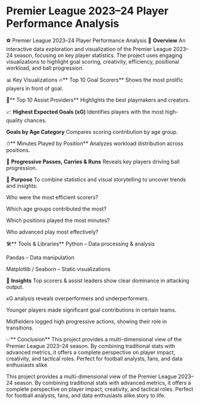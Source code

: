 # Premier League 2023–24 Player Performance Analysis
⚽ Premier League 2023–24 Player Performance Analysis
📌 **Overview**
An interactive data exploration and visualization of the Premier League 2023–24 season, focusing on key player statistics. The project uses engaging visualizations to highlight goal scoring, creativity, efficiency, positional workload, and ball progression.

📊 Key Visualizations
🔥** Top 10 Goal Scorers**
Shows the most prolific players in front of goal.

🎯** Top 10 Assist Providers**
Highlights the best playmakers and creators.

📈 **Highest Expected Goals (xG)**
Identifies players with the most high-quality chances.

 **Goals by Age Category**
Compares scoring contribution by age group.

⏱** Minutes Played by Position**
Analyzes workload distribution across positions.

🚀 **Progressive Passes, Carries & Runs**
Reveals key players driving ball progression.

🎯 **Purpose**
To combine statistics and visual storytelling to uncover trends and insights:

Who were the most efficient scorers?

Which age groups contributed the most?

Which positions played the most minutes?

Who advanced play most effectively?

🛠** Tools & Libraries**
Python – Data processing & analysis

Pandas – Data manipulation

Matplotlib / Seaborn – Static visualizations


📌 **Insights**
Top scorers & assist leaders show clear dominance in attacking output.

xG analysis reveals overperformers and underperformers.

Younger players made significant goal contributions in certain teams.

Midfielders logged high progressive actions, showing their role in transitions.

✅** Conclusion**
This project provides a multi-dimensional view of the Premier League 2023–24 season. By combining traditional stats with advanced metrics, it offers a complete perspective on player impact, creativity, and tactical roles. Perfect for football analysts, fans, and data enthusiasts alike.


This project provides a multi-dimensional view of the Premier League 2023–24 season. By combining traditional stats with advanced metrics, it offers a complete perspective on player impact, creativity, and tactical roles. Perfect for football analysts, fans, and data enthusiasts alike.story to life.
